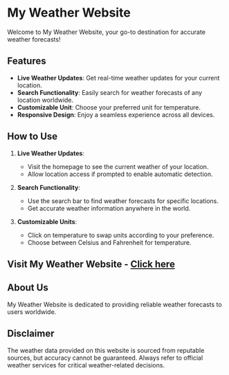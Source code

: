 # My Weather Website

Welcome to My Weather Website, your go-to destination for accurate weather forecasts!

## Features

- **Live Weather Updates**: Get real-time weather updates for your current location.
- **Search Functionality**: Easily search for weather forecasts of any location worldwide.
- **Customizable Unit**: Choose your preferred unit for temperature.
- **Responsive Design**: Enjoy a seamless experience across all devices.

## How to Use

1. **Live Weather Updates**:
   - Visit the homepage to see the current weather of your location.
   - Allow location access if prompted to enable automatic detection.

2. **Search Functionality**:
   - Use the search bar to find weather forecasts for specific locations.
   - Get accurate weather information anywhere in the world.

3. **Customizable Units**:
   - Click on temperature to swap units according to your preference.
   - Choose between Celsius and Fahrenheit for temperature.

## Visit My Weather Website - [Click here](https://weather-site-aditya.netlify.app/)

## About Us

My Weather Website is dedicated to providing reliable weather forecasts to users worldwide.

## Disclaimer

The weather data provided on this website is sourced from reputable sources, but accuracy cannot be guaranteed. Always refer to official weather services for critical weather-related decisions.
